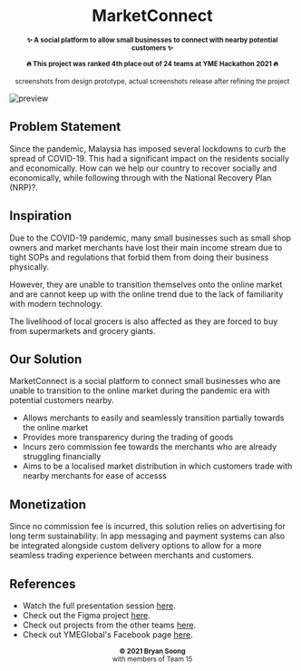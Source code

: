 <h1 align="center">MarketConnect</h1>

<p align="center">
  <b><small>✨ A social platform to allow small businesses to connect with nearby potential customers ✨</small></b>
</p>

<p align="center">
  <b><small>🔥 This project was ranked 4th place out of 24 teams at YME Hackathon 2021 🔥</small></b>  
</p>

<p align="center">
  <small>screenshots from design prototype,</small>
  <small>actual screenshots release after refining the project</small>
</p>

![preview](https://raw.githubusercontent.com/vrevolverrr/MarketConnect/main/references/preview.png)

## Problem Statement
Since the pandemic, Malaysia has imposed several lockdowns to curb the spread of COVID-19. This had a significant impact on the residents socially and economically. How can we help our country to recover socially and economically, while following through with the National Recovery Plan (NRP)?. 

## Inspiration
Due to the COVID-19 pandemic, many small businesses such as small shop owners and market merchants have lost their main income stream due to tight SOPs and regulations that forbid them from doing their business physically.

However, they are unable to transition themselves onto the online market and are cannot keep up with the online trend due to the lack of familiarity with modern technology.

The livelihood of local grocers is also affected as they are forced to buy from supermarkets and grocery giants.

## Our Solution
MarketConnect is a social platform to connect small businesses who are unable to transition to the online market during the pandemic era with potential customers nearby.

-   Allows merchants to easily and seamlessly transition partially towards the online market
-  Provides more transparency during the trading of goods
-   Incurs zero commission fee towards the merchants who are already struggling financially
-   Aims to be a localised market distribution in which customers trade with nearby merchants for ease of accesss

## Monetization
Since no commission fee is incurred, this solution relies on advertising for long term sustainability. In app messaging and payment systems can also be integrated alongside custom delivery options to allow for a more seamless trading experience between merchants and customers.

## References
- Watch the full presentation session [here](https://www.facebook.com/YMEglobal/videos/597477884755151).<br>
- Check out the Figma project [here](https://www.figma.com/file/siTl4Z5Z75QgrJpIxB4tsF/Hackathon?node-id=0%3A1).<br>
- Check out projects from the other teams [here](https://yme-hackathon-2021.devpost.com/project-gallery).<br>
- Check out YMEGlobal's Facebook page [here](https://www.facebook.com/YMEglobal/).<br>

<p align="center">
  <sub><strong>© 2021 Bryan Soong</strong></sub><br>
  <sub>with members of Team 15</sub>
</p>